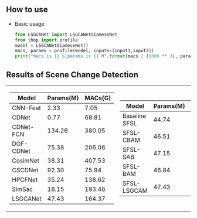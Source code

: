 
    
## How to use 
* Basic usage 
    ```python
    from LSGCANet import LSGCANetSiameseNet
    from thop import profile
    model = LSGCANetSiameseNet()
    macs, params = profile(model, inputs=(input1,input2))
    print("macs is {} G,params is {} M".format(macs / (1000 ** 3), params / (1000 ** 2)))
    ```    
   
## Results of Scene Change Detection

<p align="center">
<table>
<tr>
<td>

Model | Params(M) | MACs(G)
---|---|---
CNN-Feat | 2.33 | 7.05
CDNet | 0.77 | 68.81
CDNet-FCN | 134.26 | 380.05
DOF-CDNet | 75.38 | 206.06
CosimNet | 38.31 | 407.53
CSCDNet | 92.30 | 75.94
HPCFNet | 35.24 | 138.62
SimSac | 18.15 | 193.48
LSGCANet | 47.43 | 164.37

</td>
<td>
    
Model | Params(M) | MACs(G)
---|---|---
Baseline SFSL | 44.74 | 54.04
SFSL-CBAM | 46.51 | 135.12
SFSL-SAB | 47.15 | 141.23
SFSL-BAM | 46.84 | 149.45
SFSL-LSGCAM | 47.43 | 164.37

</td>
</tr>
</p>
